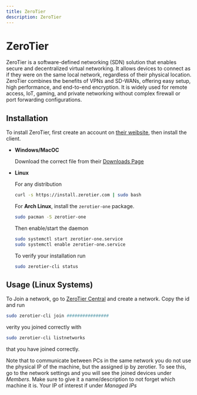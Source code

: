```yaml
---
title: ZeroTier
description: ZeroTier
---
```


# ZeroTier

ZeroTier is a software-defined networking (SDN) solution that enables secure and decentralized virtual networking. It allows devices to connect as if they were on the same local network, regardless of their physical location. ZeroTier combines the benefits of VPNs and SD-WANs, offering easy setup, high performance, and end-to-end encryption. It is widely used for remote access, IoT, gaming, and private networking without complex firewall or port forwarding configurations.

## Installation

To install ZeroTier, first create an account on [their weibsite](https://www.zerotier.com/), then install the client.

- **Windows/MacOC**

  Download the correct file from their [Downloads Page](https://www.zerotier.com/download/)

- **Linux**

  For any distribution

  ```bash
  curl -s https://install.zerotier.com | sudo bash
  ```

  For **Arch Linux**, install the `zerotier-one` package.

  ```bash
  sudo pacman -S zerotier-one
  ```

  Then enable/start the daemon

  ```bash
  sudo systemctl start zerotier-one.service
  sudo systemctl enable zerotier-one.service
  ```

  To verify your installation run

  ```bash
  sudo zerotier-cli status
  ```

## Usage (Linux Systems)

To Join a network, go to [ZeroTier Central](http://my.zerotier.com/) and create a network. Copy the id and run
```bash
sudo zerotier-cli join ################
```
verity you joined correctly with
```bash
sudo zerotier-cli listnetworks
```
that you have joined correctly. 

Note that to communicate between PCs in the same network you do not use the physical IP of the machine, but the assigned ip by zerotier. To see this, go to the network settings and you will see the joined devices under *Members*. Make sure to give it a name/description to not forget which machine it is. Your IP of interest if under *Managed IPs*
